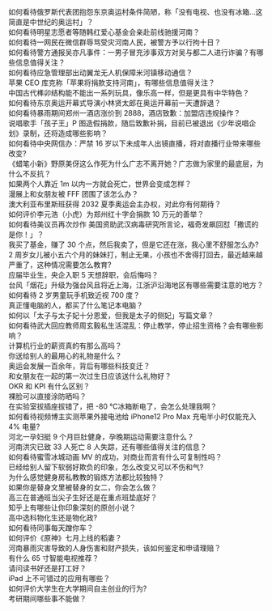 如何看待俄罗斯代表团抱怨东京奥运村条件简陋，称「没有电视、也没有冰箱…这简直是中世纪的奥运村」？  
如何看待明星志愿者等随韩红爱心基金会亲赴前线驰援河南？  
如何看待一网民在微信群辱骂受灾河南人民，被警方予以行拘十日？  
如何看待警方通报吴亦凡事件：一男子冒充涉事双方对吴与都二人进行诈骗？有哪些信息值得关注？  
如何看待应急管理部出动翼龙无人机保障米河镇移动通信？  
苹果 CEO 库克称「苹果将捐款支持河南」，有哪些信息值得关注？  
中国古代榫卯结构能不能出一系列玩具，像乐高一样，但是更具有中华特色？  
如何看待东京奥运开幕式导演小林贤太郎在奥运开幕前一天遭辞退？  
如何看待暴雨期间郑州一酒店涨价到 2888，酒店致歉：加盟店违规操作？  
说唱歌手「孩子王」P 图造假捐款，随后致歉补捐，目前已被退出《少年说唱企划》录制，还将造成哪些影响？  
如何看待中央网信办：严禁 16 岁以下未成年人出镜直播，将对直播行业带来哪些改变?  
《蜡笔小新》野原美伢这么作死为什么广志不离开她？广志做为家里的最底层，为什么不反抗？  
如果两个人靠近 1m 以内一方就会死亡，世界会变成怎样？  
漫展上和女朋友被 FFF 团围了该怎么办？  
澳大利亚布里斯班获得 2032 夏季奥运会主办权，对此你有何期待？  
如何评价李元浩（小虎）为郑州红十字会捐款 10 万元的善举？  
如何看待美议员再次炒作 美国资助武汉病毒研究所言论，福奇发飙回怼「撒谎的是你！」？  
我买了基金，赚了 30 个点，然后我卖了，但是它还在涨，我心里不舒服怎么办?  
2 周岁女儿被小五六个月的妹妹打，制止无果，小孩也不舍得打回去，最近越来越严重了，这种情况需要怎么教育?  
应届毕业生，央企入职 5 天想辞职，会后悔吗？  
台风「烟花」升级为强台风且将近上海，江浙沪沿海地区有哪些需要注意的地方？  
如何看待 2 岁男童玩手机致近视 700 度？  
真正懂电脑的人，都买了什么笔记本电脑？  
如何以「太子与太子妃十分恩爱，但我是太子的侧妃」写篇文章？  
如何看待武大回应教师周玄毅私生活混乱：停止教学，停止招生资格？会有哪些影响？  
计算机行业的薪资真的有那么高吗？  
你送给别人的最用心的礼物是什么？  
奥运会发展一百余年，背后有哪些科技变迁？  
和女朋友在一起的第一次过生日应该送什么礼物好？  
OKR 和 KPI 有什么区别？  
裸脸可以直接涂防晒吗？  
在实验室拔插座拔错了，把 -80 ℃冰箱断电了，会怎么处理我啊？  
如何看待视频博主实测苹果外接电池给 iPhone12 Pro Max 充电半小时仅能充入 4% 电量?  
河北一孕妇挺 9 个月巨肚健身，孕晚期运动需要注意什么？  
河南洪灾已致 33 人死亡 8 人失踪，还有哪些值得关注的信息？  
如何看待蜜雪冰城动画 MV 的成功，对商业而言有什么可复制性吗？  
已经给别人留下软弱好欺负的印象，怎么改变又可以不伤和气?  
为什么感觉健身房私教教的锻炼方法都比较独特？  
如果你是替身文里被替身的女二，你会怎么做？  
高三在普通班当尖子生好还是在重点班垫底好？  
知乎上有哪些让你印象深刻的原创小说？  
高中选科物化生还是物化政?  
如何看待同事每天蹭你车？  
如何评价《原神》七月上线的稻妻？  
河南暴雨灾害导致的人身伤害和财产损失，该如何鉴定和申请理赔？  
有什么 65 寸智能电视推荐？  
请问读书好还是打工好？  
iPad 上不可错过的应用有哪些？  
如何评价大学生在大学期间自主创业的行为?  
考研期间哪些事不能做？  
